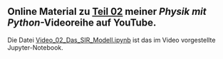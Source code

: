 ## Online Material zu [Teil 02](https://youtu.be/wIOxpi40ktE) meiner *Physik mit Python*-Videoreihe auf YouTube.

Die Datei [Video_02_Das_SIR_Modell.ipynb](Video_02_Das_SIR_Modell.ipynb) ist das im Video vorgestellte Jupyter-Notebook.
